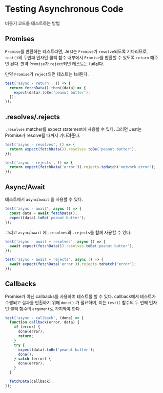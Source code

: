 # Testing Asynchronous Code

비동기 코드를 테스트하는 방법



## Promises

`Promise`를 반환하는 테스트라면, Jest는 `Promise`가 `resolve`되도록 기다리므로, `test()`의 두번째 인자인 콜백 함수 내부에서 `Promise`를 반환할 수 있도록 `return` 해주면 된다. 만약 `Promise`가 `reject`되면 테스트는 fail된다.

만약 `Promise`가 `reject`되면 테스트는 fail된다.

```js
test('async - return', () => {
  return fetchData().then((data) => {
    expect(data).toBe('peanut butter');
  });
});
```



## .resolves/.rejects

`.resolves` matcher를 expect statement에 사용할 수 있다. 그러면 Jest는 Promise가 resolve될 때까지 기다려준다.

```js
test('async - resolves', () => {
  return expect(fetchData()).resolves.toBe('peanut butter');
});

test('async - rejects', () => {
  return expect(fetchData('error')).rejects.toMatch('network error');
});
```



## Async/Await

테스트에서 `async`/`await` 을 사용할 수 있다.

```js
test('async - await', async () => {
  const data = await fetchData();
  expect(data).toBe('peanut butter');
});
```



그리고  `async`/`await` 에 `.resolves`와 `.rejects`를 함께 사용할 수 있다.

```js
test('async - await + resolves', async () => {
  await expect(fetchData()).resolves.toBe('peanut butter');
});

test('async - await + rejects', async () => {
  await expect(fetchData('error')).rejects.toMatch('error');
});
```



## Callbacks

Promise가 아닌 callbacks를 사용하여 테스트를 할 수 있다. callback에서 테스트가 수행되고 결과를 반환하기 위해 `done()` 가 필요하며, 이는 `test()` 함수의 두 번째 인자인 콜백 함수의 `argument`로 가져와야 한다.

```js
test('async - callback', (done) => {
  function callback(error, data) {
    if (error) {
      done(error);
      return;
    }
    try {
      expect(data).toBe('peanut butter');
      done();
    } catch (error) {
      done(error);
    }
  }

  fetchData(callback);
});
```

